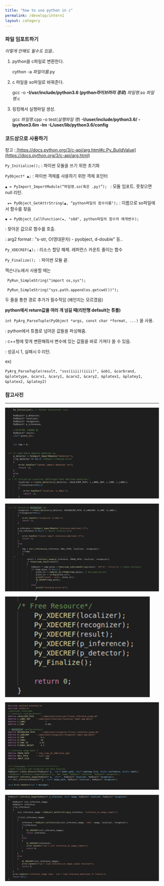 ```yaml
---
title: "how to use python in c"
permalink: /develop/intern1
layout: category
---
```





###  파일 임포트하기

*이렇게 안해도 될수도 있음..*

1. python을 c파일로 변환한다.

   cython -a *파일이름*.py

2. c 파일을 so파일로 바꿔준다.

   gcc -o **-I/usr/include/python3.6 (*python라이브러리 경로*)**  *파일명*.so *파일명*.c

3. 링킹해서 실행파일 생성.

   gcc *파일명*.cpp -o test(*실행파일 명*) **-I/user/include/python3.6/ -lpython3.6m -lm -L/user/lib/python3.6/config**



### 코드상으로 사용하기

참고 :[ ](https://docs.python.org/3/c-api/arg.html)[https://docs.python.org/3/c-api/arg.html#c.Py_BuildValue](https://docs.python.org/3/c-api/arg.html)



`Py_Initialize();`  : 파이썬 모듈을 쓰기 위한 초기화

`PyObject* ▲;` : 파이썬 객체를 사용하기 위한 객체 포인터

`▲ = PyImport_ImportModule(“파일명.so(혹은 .py)”); ` : 모듈 임포트. 못찾으면 null 리턴.

` ★= PyObject_GetAttrString(▲, “python파일의 함수이름");` : 이름으로 so파일에서 함수를 찾음

`◆ = PyObject_CallFunction(★, "sOd", python파일의 함수의 매개변수);`

: 찾아온 값으로 함수를 호출.

: arg2 format : "s-str, O(영대문자) - pyobject, d-double" 등..

`Py_XDECREF(▲);`  : 리소스 할당 해제. 레퍼런스 카운트 줄이는 함수

`Py_Finalize(); ` : 파이썬 모듈 끝.



잭슨나노에서 사용할 때는

` PyRun_SimpleString("import os,sys");`

 ` PyRun_SimpleString("sys.path.append(os.getcwd())");`

두 줄을 통한 경로 추가가 필수적임 (왜인지는 모르겠음)



**python에서 return값을 여러 개 넘길 때(리턴형 default는 튜플)**

`int PyArg_ParseTuple(PyObject *args, const char *format, ...)` 을 사용.

: python에서 튜플로 넘어온 값들을 파싱해줌.

: c++형에 맞게 변환해줘서 변수에 있는 값들을 바로 가져다 쓸 수 있음.

: 성공시 1, 실패시 0 리턴.



ex)

`PyArg_ParseTuple(result, "sss(iiii)(iiii)", &ob1, &carbrand, &platetype, &carx1, &cary1, &carx2, &cary2, &platex1, &platey1, &platex2, &platey2)`





### 참고사진

--------------------------------------------------



![intern1](../images/intern1.png)

![intern2](../images/intern2.png)

![intern3](../images/intern3.png)

![intern4](../images/intern4.png)

![intern5](../images/intern5.png)

















